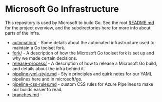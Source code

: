 # Microsoft Go Infrastructure

This repository is used by Microsoft to build Go.
See the root [README.md](../README.md) for the project overview, and the subdirectories here for more info about parts of the infra.

* [automation/](automation/) - Some details about the automated infrastructure used to maintain a Go toolset fork.
* [fork/](fork/) - A description of how the Microsoft Go toolset fork is set up and why we made certain decisions.
* [release-process/](release-process/) - A description of how to release a Microsoft Go build, and details about the infra behind it.
* [pipeline-yml-style.md](pipeline-yml-style.md) - Style principles and quirk notes for our YAML pipelines here and in microsoft/go.
* [pipeline-css-rules.md](pipeline-css-rules.md) - custom CSS rules for Azure Pipelines to make our builds easier to read.
* [branches.md](branches.md) - 
